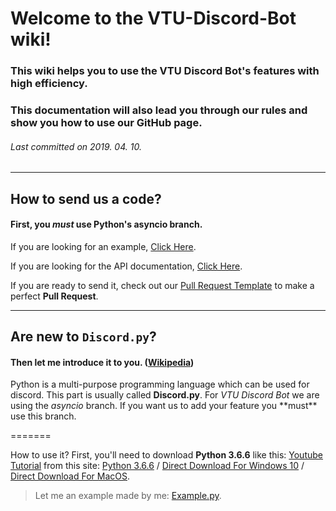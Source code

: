 
# Welcome to the VTU-Discord-Bot wiki!

### This wiki helps you to use the VTU Discord Bot's features with high efficiency.
### This documentation will also lead you through our rules and show you how to use our GitHub page.

###### Last committed on 2019. 04. 10.

---

## How to send us a code?

#### First, you ***must*** use Python's __asyncio__ branch.
 If you are looking for an example, [Click Here](https://github.com/TancsicsGergely/VTU-Discord-Bot/blob/master/Bot%20Files/bot.py).

 If you are looking for the API documentation, [Click Here](https://discordpy.readthedocs.io/en/rewrite/#).

If you are ready to send it, check out our [Pull Request Template](https://github.com/vtu-discord-bot/VTU-Discord-Bot/blob/master/.github/PULL_REQUEST_TEMPLATE/pull_request_template.md) to make a perfect **Pull Request**.

---

## Are new to `Discord.py`?


#### Then let me introduce it to you. ([Wikipedia](https://en.wikipedia.org/wiki/Python_%28programming_language%29))
<p>Python is a multi-purpose programming language which can be used for discord. This part is usually called <strong>Discord.py</strong>. For <em>VTU Discord Bot</em> we are using the <em>asyncio</em> branch. If you want us to add your feature you **must** use this branch.</p>
=======
 
 How to use it? First, you'll need to download **Python 3.6.6** like this: [Youtube Tutorial](https://www.youtube.com/watch?v=_0LXIvLDhBM&list=PLhr7zKkCwpS0_RB-e1V1CX9Dz8hpRSTUT) from this site: [Python 3.6.6](https://www.python.org/downloads/release/python-366/) / [Direct Download For Windows 10](https://www.python.org/ftp/python/3.6.6/python-3.6.6-amd64.exe) / [Direct Download For MacOS](https://www.python.org/ftp/python/3.6.6/python-3.6.6-macosx10.9.pkg).

> Let me an example made by me: [Example.py](https://github.com/vtu-discord-bot/VTU-Discord-Bot/blob/master/Bot%20Files/example.py).
